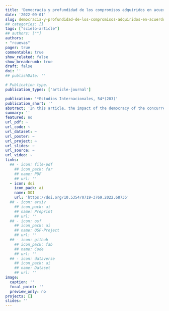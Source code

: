 ```yaml
---
title: 'Democracia y profundidad de los compromisos adquiridos en acuerdos de libre comercio (1948-2020)'
date: '2022-09-01'
slug: democracia-y-profundidad-de-los-compromisos-adquiridos-en-acuerdos-de-libre-comercio.md
## categories: []
tags: ["scielo-article"]
## authors: [""]
authors:
- "rcuevas"
pager: true
commentable: true
show_related: false
show_breadcrumb: true
draft: false
doi: ''
## publishDate: ''

# Publication type.
publication_types: ['article-journal']

publication: '*Estudios Internacionales, 54*(203)'
publication_short: ''
abstract: 'In this article, the impact of the democracy of the concurrent par-ties in a free trade agreement was evaluated with the depth of the commitments acquired within the framework of the respective treaties. This argument was reviewed through the evaluation of variables  that  accounted  for  arguments  based  on  liberal  tradi-tions of international relations, specifically democracy, applied to the links reached in free trade agreements. Although the results would  confirm  these  perspective  arguments,  the  greater  rele-vance  to  account  for  a  greater  deepening  of  commercial  links  corresponds  to  contextual  factors,  such  as  the  1990s  and  2000s.  In carrying out this research, updated information on 692 free trade  agreements  signed  between  1948  and  2020,  using  linear  regressions with multilevel structure adjustment.'
summary: ''
featured: no
url_pdf: ~
url_code: ~
url_dataset: ~
url_poster: ~
url_project: ~
url_slides: ~
url_source: ~
url_video: ~
links:
  ## - icon: file-pdf
    ## icon_pack: far
    ## name: PDF
    ## url: ''
  - icon: doi
    icon_pack: ai
    name: DOI
    url: 'https://doi.org/10.5354/0719-3769.2022.68735'
  ## - icon: arxiv
    ## icon_pack: ai
    ## name: Preprint
    ## url: ''
  ## - icon: osf
    ## icon_pack: ai
    ## name: OSF-Project
    ## url: ''
  ## - icon: github
    ## icon_pack: fab
    ## name: Code
    ## url: ''
  ## - icon: dataverse
    ## icon_pack: ai
    ## name: Dataset
    ## url: ''
image:
  caption: ''
  focal_point: ''
  preview_only: no
projects: []
slides: ''
---
```

